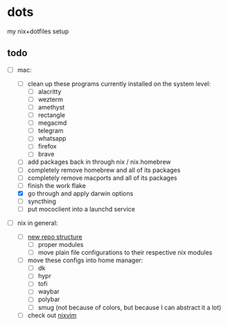# dots

my nix+dotfiles setup

## todo

- [ ] mac:

  - [ ] clean up these programs currently installed on the system level:
    - [ ] alacritty
    - [ ] wezterm
    - [ ] amethyst
    - [ ] rectangle
    - [ ] megacmd
    - [ ] telegram
    - [ ] whatsapp
    - [ ] firefox
    - [ ] brave
  - [ ] add packages back in through nix / nix.homebrew
  - [ ] completely remove homebrew and all of its packages
  - [ ] completely remove macports and all of its packages
  - [ ] finish the work flake
  - [x] go through and apply darwin options
  - [ ] syncthing
  - [ ] put mococlient into a launchd service

- [ ] nix in general:
  - [ ] [new repo structure](https://nixos-and-flakes.thiscute.world/nixos-with-flakes/modularize-the-configuration)
    - [ ] proper modules
    - [ ] move plain file configurations to their respective nix modules
  - [ ] move these configs into home manager:
    - [ ] dk
    - [ ] hypr
    - [ ] tofi
    - [ ] waybar
    - [ ] polybar
    - [ ] smug (not because of colors, but because I can abstract it a lot)
  - [ ] check out [nixvim](https://github.com/nix-community/nixvim)
